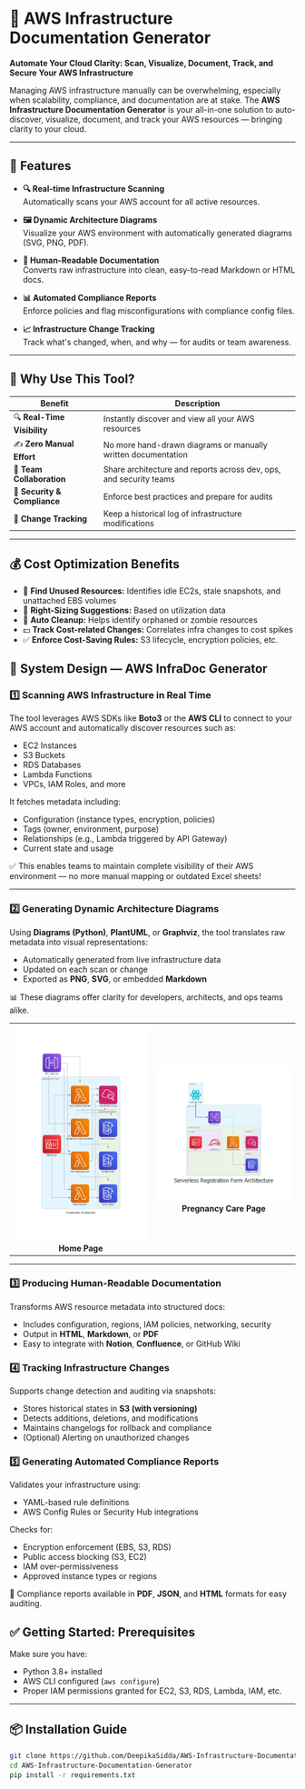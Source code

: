 # 🚀 AWS Infrastructure Documentation Generator

**Automate Your Cloud Clarity: Scan, Visualize, Document, Track, and Secure Your AWS Infrastructure**

Managing AWS infrastructure manually can be overwhelming, especially when scalability, compliance, and documentation are at stake. The **AWS Infrastructure Documentation Generator** is your all-in-one solution to auto-discover, visualize, document, and track your AWS resources — bringing clarity to your cloud.

---

## 🔧 Features

- **🔍 Real-time Infrastructure Scanning**  
  Automatically scans your AWS account for all active resources.

- **🖼 Dynamic Architecture Diagrams**  
  Visualize your AWS environment with automatically generated diagrams (SVG, PNG, PDF).

- **📄 Human-Readable Documentation**  
  Converts raw infrastructure into clean, easy-to-read Markdown or HTML docs.

- **📊 Automated Compliance Reports**  
  Enforce policies and flag misconfigurations with compliance config files.

- **📈 Infrastructure Change Tracking**  
  Track what's changed, when, and why — for audits or team awareness.

---

## 🎯 Why Use This Tool?

| Benefit | Description |
|--------|-------------|
| 🔍 **Real-Time Visibility** | Instantly discover and view all your AWS resources |
| ✍️ **Zero Manual Effort** | No more hand-drawn diagrams or manually written documentation |
| 👥 **Team Collaboration** | Share architecture and reports across dev, ops, and security teams |
| 🔐 **Security & Compliance** | Enforce best practices and prepare for audits |
| 📆 **Change Tracking** | Keep a historical log of infrastructure modifications |

---

## 💰 Cost Optimization Benefits

- 🚫 **Find Unused Resources:** Identifies idle EC2s, stale snapshots, and unattached EBS volumes  
- 🧠 **Right-Sizing Suggestions:** Based on utilization data  
- 🧹 **Auto Cleanup:** Helps identify orphaned or zombie resources  
- 💵 **Track Cost-related Changes:** Correlates infra changes to cost spikes  
- ✅ **Enforce Cost-Saving Rules:** S3 lifecycle, encryption policies, etc.

## 🧠 System Design — AWS InfraDoc Generator

### 1️⃣ Scanning AWS Infrastructure in Real Time

The tool leverages AWS SDKs like **Boto3** or the **AWS CLI** to connect to your AWS account and automatically discover resources such as:

- EC2 Instances
- S3 Buckets
- RDS Databases
- Lambda Functions
- VPCs, IAM Roles, and more

It fetches metadata including:
- Configuration (instance types, encryption, policies)
- Tags (owner, environment, purpose)
- Relationships (e.g., Lambda triggered by API Gateway)
- Current state and usage

✅ This enables teams to maintain complete visibility of their AWS environment — no more manual mapping or outdated Excel sheets!

---

### 2️⃣ Generating Dynamic Architecture Diagrams

Using **Diagrams (Python)**, **PlantUML**, or **Graphviz**, the tool translates raw metadata into visual representations:

- Automatically generated from live infrastructure data
- Updated on each scan or change
- Exported as **PNG**, **SVG**, or embedded **Markdown**

📊 These diagrams offer clarity for developers, architects, and ops teams alike.
<table align="center">
  <tr>
    <td align="center">
      <img src="swastyashe_architecture.png" alt="Lambda Function" width="250"><br>
      <b>Home Page</b>
    </td>
    <td align="center">
      <img src="serverless_registration_form_architecture.png" alt="Another Image" width="250"><br>
      <b>Pregnancy Care Page</b>
    </td>
  </tr>
</table>


---

### 3️⃣ Producing Human-Readable Documentation

Transforms AWS resource metadata into structured docs:

- Includes configuration, regions, IAM policies, networking, security
- Output in **HTML**, **Markdown**, or **PDF**
- Easy to integrate with **Notion**, **Confluence**, or GitHub Wiki



### 4️⃣ Tracking Infrastructure Changes

Supports change detection and auditing via snapshots:

- Stores historical states in **S3 (with versioning)**
- Detects additions, deletions, and modifications
- Maintains changelogs for rollback and compliance
- (Optional) Alerting on unauthorized changes





### 5️⃣ Generating Automated Compliance Reports

Validates your infrastructure using:
- YAML-based rule definitions
- AWS Config Rules or Security Hub integrations

Checks for:
- Encryption enforcement (EBS, S3, RDS)
- Public access blocking (S3, EC2)
- IAM over-permissiveness
- Approved instance types or regions

📄 Compliance reports available in **PDF**, **JSON**, and **HTML** formats for easy auditing.

## ✅ Getting Started: Prerequisites

Make sure you have:

- Python 3.8+ installed
- AWS CLI configured (`aws configure`)
- Proper IAM permissions granted for EC2, S3, RDS, Lambda, IAM, etc.

---

## 📦 Installation Guide

```bash
git clone https://github.com/DeepikaSidda/AWS-Infrastructure-Documentation-Generator.git
cd AWS-Infrastructure-Documentation-Generator
pip install -r requirements.txt
  

